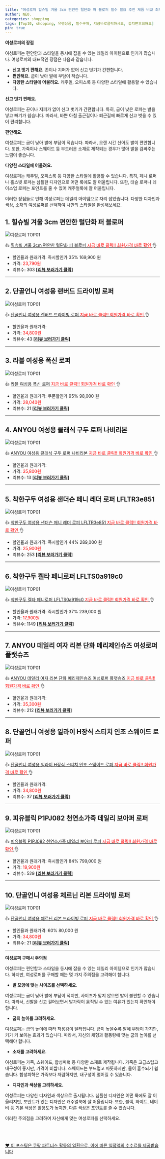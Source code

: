 ```yaml
---
title: "여성로퍼 힐슈빌 겨울 3cm 편안한 털단화 퍼 블로퍼 필수 필요 추천 제품 비교 최저 가격 비교 장점 구매 후기 구매평"
author: NEO.
categories: shopping
tags: [Top10, shopping, 유행상품, 필수구매, 지금바로클릭하세요, 놓치면후회해요]
pin: true
---
```

**여성로퍼의 장점**

여성로퍼는 편안함과 스타일을 동시에 잡을 수 있는 데일리 아이템으로 인기가 많습니다. 여성로퍼의 대표적인 장점은 다음과 같습니다.

* **신고 벗기 편해요.** 끈이나 지퍼가 없어 신고 벗기가 간편합니다.
* **편안해요.** 굽이 낮아 발에 부담이 적습니다.
* **다양한 스타일에 어울려요.** 캐주얼, 오피스룩 등 다양한 스타일에 활용할 수 있습니다.

**신고 벗기 편해요.**

여성로퍼는 끈이나 지퍼가 없어 신고 벗기가 간편합니다. 특히, 굽이 낮은 로퍼는 발을 넣고 빼기가 쉽습니다. 따라서, 바쁜 아침 출근길이나 퇴근길에 빠르게 신고 벗을 수 있어 편리합니다.

**편안해요.**

여성로퍼는 굽이 낮아 발에 부담이 적습니다. 따라서, 오랜 시간 신어도 발이 편안합니다. 또한, 가죽이나 스웨이드 등 부드러운 소재로 제작되는 경우가 많아 발을 감싸주는 느낌이 좋습니다.

**다양한 스타일에 어울려요.**

여성로퍼는 캐주얼, 오피스룩 등 다양한 스타일에 활용할 수 있습니다. 특히, 페니 로퍼나 홀스빗 로퍼는 심플한 디자인으로 어떤 룩에도 잘 어울립니다. 또한, 태슬 로퍼나 레이스업 로퍼는 포인트를 줄 수 있어 캐주얼룩에 잘 어울립니다.

이러한 장점들로 인해 여성로퍼는 데일리 아이템으로 자리 잡았습니다. 다양한 디자인과 색상, 소재의 여성로퍼를 선택하여 나만의 스타일을 완성해보세요.

   

## 1. 힐슈빌 겨울 3cm 편안한 털단화 퍼 블로퍼

![여성로퍼 TOP01](https://thumbnail8.coupangcdn.com/thumbnails/remote/490x490ex/image/vendor_inventory/0b54/c04fe4565e4d5d54db387e7652d5a988abe91dc2a0942404f2afdf9da0af.jpg)


👍 [힐슈빌 겨울 3cm 편안한 털단화 퍼 블로퍼 <font color=red> 지금 바로 클릭!! 회원가격 바로 확인 </font> ](https://link.coupang.com/re/AFFSDP?lptag=AF3617701&subid=GithubCoopas&pageKey=7670237404&traceid=V0-153&itemId=20459178742&vendorItemId=87539091076) 👌 


- 할인율과 원래가격: 즉시할인가 35%  169,900   원
- 가격: <span style='color:red'>23,790원</span>
- 리뷰수: 303  [**[리뷰 보러가기 클릭]**](https://link.coupang.com/re/AFFSDP?lptag=AF3617701&subid=GithubCoopas&pageKey=7670237404&traceid=V0-153&itemId=20459178742&vendorItemId=87539091076)

---


   

## 2. 단골언니 여성용 랜버드 드라이빙 로퍼

![여성로퍼 TOP01](https://thumbnail10.coupangcdn.com/thumbnails/remote/490x490ex/image/retail/images/554164597340313-3649c967-a771-4062-8169-82ca29b64f6d.jpg)


👍 [단골언니 여성용 랜버드 드라이빙 로퍼 <font color=red> 지금 바로 클릭!! 회원가격 바로 확인 </font> ](https://link.coupang.com/re/AFFSDP?lptag=AF3617701&subid=GithubCoopas&pageKey=6056146506&traceid=V0-153&itemId=13867535861&vendorItemId=81117448860) 👌 


- 할인율과 원래가격: 
- 가격: <span style='color:red'>34,800원</span>
- 리뷰수: 43  [**[리뷰 보러가기 클릭]**](https://link.coupang.com/re/AFFSDP?lptag=AF3617701&subid=GithubCoopas&pageKey=6056146506&traceid=V0-153&itemId=13867535861&vendorItemId=81117448860)

---


   

## 3. 라블 여성용 폭신 로퍼

![여성로퍼 TOP01](https://thumbnail7.coupangcdn.com/thumbnails/remote/490x490ex/image/retail/images/2020/02/13/11/6/43e1c5f8-805b-4ed9-89a7-72b86ed9a391.jpg)


👍 [라블 여성용 폭신 로퍼 <font color=red> 지금 바로 클릭!! 회원가격 바로 확인 </font> ](https://link.coupang.com/re/AFFSDP?lptag=AF3617701&subid=GithubCoopas&pageKey=1268826262&traceid=V0-153&itemId=2272693092&vendorItemId=70269893919) 👌 


- 할인율과 원래가격: 쿠폰할인가 95%  98,000   원
- 가격: <span style='color:red'>28,040원</span>
- 리뷰수: 21  [**[리뷰 보러가기 클릭]**](https://link.coupang.com/re/AFFSDP?lptag=AF3617701&subid=GithubCoopas&pageKey=1268826262&traceid=V0-153&itemId=2272693092&vendorItemId=70269893919)

---


   

## 4. ANYOU 여성용 클래식 구두 로퍼 나비리본

![여성로퍼 TOP01](https://thumbnail9.coupangcdn.com/thumbnails/remote/490x490ex/image/vendor_inventory/df98/e002048a2789c67bc242a1235229a9c47ed9b302948ff7804e3a3649b52d.jpg)


👍 [ANYOU 여성용 클래식 구두 로퍼 나비리본 <font color=red> 지금 바로 클릭!! 회원가격 바로 확인 </font> ](https://link.coupang.com/re/AFFSDP?lptag=AF3617701&subid=GithubCoopas&pageKey=7659985793&traceid=V0-153&itemId=20404937835&vendorItemId=87645651135) 👌 


- 할인율과 원래가격: 
- 가격: <span style='color:red'>35,800원</span>
- 리뷰수: 13  [**[리뷰 보러가기 클릭]**](https://link.coupang.com/re/AFFSDP?lptag=AF3617701&subid=GithubCoopas&pageKey=7659985793&traceid=V0-153&itemId=20404937835&vendorItemId=87645651135)

---


   

## 5. 착한구두 여성용 샌더슨 페니 레더 로퍼 LFLTR3e851

![여성로퍼 TOP01](https://thumbnail10.coupangcdn.com/thumbnails/remote/490x490ex/image/retail/images/111055149307548-9b716a78-fe02-43ba-b8f8-91df40f176be.jpg)


👍 [착한구두 여성용 샌더슨 페니 레더 로퍼 LFLTR3e851 <font color=red> 지금 바로 클릭!! 회원가격 바로 확인 </font> ](https://link.coupang.com/re/AFFSDP?lptag=AF3617701&subid=GithubCoopas&pageKey=6868009336&traceid=V0-153&itemId=16420793382&vendorItemId=83611697458) 👌 


- 할인율과 원래가격: 즉시할인가 44%  289,000   원
- 가격: <span style='color:red'>25,900원</span>
- 리뷰수: 253  [**[리뷰 보러가기 클릭]**](https://link.coupang.com/re/AFFSDP?lptag=AF3617701&subid=GithubCoopas&pageKey=6868009336&traceid=V0-153&itemId=16420793382&vendorItemId=83611697458)

---


   

## 6. 착한구두 켈타 페니로퍼 LFLTS0a919c0

![여성로퍼 TOP01](https://thumbnail7.coupangcdn.com/thumbnails/remote/490x490ex/image/retail/images/6432264774041272-df8a0d4b-039d-4731-bfb6-e645b5c7c6b5.jpg)


👍 [착한구두 켈타 페니로퍼 LFLTS0a919c0 <font color=red> 지금 바로 클릭!! 회원가격 바로 확인 </font> ](https://link.coupang.com/re/AFFSDP?lptag=AF3617701&subid=GithubCoopas&pageKey=285400333&traceid=V0-153&itemId=272685830&vendorItemId=5268203255) 👌 


- 할인율과 원래가격: 즉시할인가 37%  239,000   원
- 가격: <span style='color:red'>17,900원</span>
- 리뷰수: 1149  [**[리뷰 보러가기 클릭]**](https://link.coupang.com/re/AFFSDP?lptag=AF3617701&subid=GithubCoopas&pageKey=285400333&traceid=V0-153&itemId=272685830&vendorItemId=5268203255)

---


   

## 7. ANYOU 데일리 여자 리본 단화 메리제인슈즈 여성로퍼 플랫슈즈

![여성로퍼 TOP01](https://thumbnail10.coupangcdn.com/thumbnails/remote/490x490ex/image/vendor_inventory/4b9a/ddb1ac32b1f5ba3db87ebea2681d44dc23565370939331b731d1d1e67750.jpg)


👍 [ANYOU 데일리 여자 리본 단화 메리제인슈즈 여성로퍼 플랫슈즈 <font color=red> 지금 바로 클릭!! 회원가격 바로 확인 </font> ](https://link.coupang.com/re/AFFSDP?lptag=AF3617701&subid=GithubCoopas&pageKey=7615093368&traceid=V0-153&itemId=20176880959&vendorItemId=87635783891) 👌 


- 할인율과 원래가격: 
- 가격: <span style='color:red'>35,300원</span>
- 리뷰수: 212  [**[리뷰 보러가기 클릭]**](https://link.coupang.com/re/AFFSDP?lptag=AF3617701&subid=GithubCoopas&pageKey=7615093368&traceid=V0-153&itemId=20176880959&vendorItemId=87635783891)

---


   

## 8. 단골언니 여성용 일라이 H장식 스티치 인조 스웨이드 로퍼

![여성로퍼 TOP01](https://thumbnail9.coupangcdn.com/thumbnails/remote/490x490ex/image/rs_quotation_api/bl1owaqk/246a019df8e04205ae5435919ebd0e97.jpg)


👍 [단골언니 여성용 일라이 H장식 스티치 인조 스웨이드 로퍼 <font color=red> 지금 바로 클릭!! 회원가격 바로 확인 </font> ](https://link.coupang.com/re/AFFSDP?lptag=AF3617701&subid=GithubCoopas&pageKey=6095327092&traceid=V0-153&itemId=11388024072&vendorItemId=78664099255) 👌 


- 할인율과 원래가격: 
- 가격: <span style='color:red'>34,800원</span>
- 리뷰수: 37  [**[리뷰 보러가기 클릭]**](https://link.coupang.com/re/AFFSDP?lptag=AF3617701&subid=GithubCoopas&pageKey=6095327092&traceid=V0-153&itemId=11388024072&vendorItemId=78664099255)

---


   

## 9. 피유블릭 P1PJ082 천연소가죽 데일리 보아퍼 로퍼

![여성로퍼 TOP01](https://thumbnail9.coupangcdn.com/thumbnails/remote/490x490ex/image/vendor_inventory/e62e/39153119fc505ddd739f88a04cb303cfbdbb04f75cb4e634117b14434eeb.jpg)


👍 [피유블릭 P1PJ082 천연소가죽 데일리 보아퍼 로퍼 <font color=red> 지금 바로 클릭!! 회원가격 바로 확인 </font> ](https://link.coupang.com/re/AFFSDP?lptag=AF3617701&subid=GithubCoopas&pageKey=6213338726&traceid=V0-153&itemId=12396046737&vendorItemId=79665635142) 👌 


- 할인율과 원래가격: 즉시할인가 84%  799,000   원
- 가격: <span style='color:red'>19,900원</span>
- 리뷰수: 529  [**[리뷰 보러가기 클릭]**](https://link.coupang.com/re/AFFSDP?lptag=AF3617701&subid=GithubCoopas&pageKey=6213338726&traceid=V0-153&itemId=12396046737&vendorItemId=79665635142)

---


   

## 10. 단골언니 여성용 체르닌 리본 드라이빙 로퍼

![여성로퍼 TOP01](https://thumbnail8.coupangcdn.com/thumbnails/remote/490x490ex/image/retail/images/3041252559008231-15ad519b-5fa2-40b2-92d1-2b7753671bf9.jpg)


👍 [단골언니 여성용 체르닌 리본 드라이빙 로퍼 <font color=red> 지금 바로 클릭!! 회원가격 바로 확인 </font> ](https://link.coupang.com/re/AFFSDP?lptag=AF3617701&subid=GithubCoopas&pageKey=6773883788&traceid=V0-153&itemId=15911979314&vendorItemId=83119493832) 👌 


- 할인율과 원래가격: 60%  80,000   원
- 가격: <span style='color:red'>34,800원</span>
- 리뷰수: 21  [**[리뷰 보러가기 클릭]**](https://link.coupang.com/re/AFFSDP?lptag=AF3617701&subid=GithubCoopas&pageKey=6773883788&traceid=V0-153&itemId=15911979314&vendorItemId=83119493832)

---
**여성로퍼 구매시 주의점**

여성로퍼는 편안함과 스타일을 동시에 잡을 수 있는 데일리 아이템으로 인기가 많습니다. 하지만, 여성로퍼를 구매할 때는 몇 가지 주의점을 고려해야 합니다.

* **발 모양에 맞는 사이즈를 선택하세요.**

여성로퍼는 굽이 낮아 발에 부담이 적지만, 사이즈가 맞지 않으면 발이 불편할 수 있습니다. 따라서, 신발을 신고 걸어보면서 발가락이 움직일 수 있는 여유가 있는지 확인해야 합니다.

* **굽의 높이를 고려하세요.**

여성로퍼는 굽의 높이에 따라 착용감이 달라집니다. 굽이 높을수록 발에 부담이 가지만, 키가 커 보이는 효과가 있습니다. 따라서, 자신의 체형과 활동량에 맞는 굽의 높이를 선택해야 합니다.

* **소재를 고려하세요.**

여성로퍼는 가죽, 스웨이드, 합성피혁 등 다양한 소재로 제작됩니다. 가죽은 고급스럽고 내구성이 좋지만, 가격이 비쌉니다. 스웨이드는 부드럽고 따뜻하지만, 물이 흡수되기 쉽습니다. 합성피혁은 가죽보다 저렴하지만, 내구성이 떨어질 수 있습니다.

* **디자인과 색상을 고려하세요.**

여성로퍼는 다양한 디자인과 색상으로 출시됩니다. 심플한 디자인은 어떤 룩에도 잘 어울리지만, 포인트가 있는 디자인은 캐주얼룩에 잘 어울립니다. 또한, 블랙, 화이트, 네이비 등 기본 색상은 활용도가 높지만, 다른 색상은 포인트를 줄 수 있습니다.

이러한 주의점을 고려하여 자신에게 맞는 여성로퍼를 선택하세요.<br><br><br><br><br> [ ❤  이 포스팅은 쿠팡 파트너스 활동의 일환으로, 이에 따른 일정액의 수수료를 제공받습니다](https://link.coupang.com/a/bcEFyh)